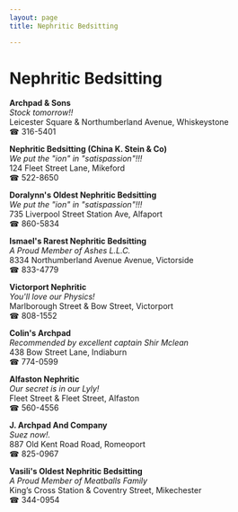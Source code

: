 ```yaml
---
layout: page 
title: Nephritic Bedsitting

---
```



# Nephritic Bedsitting


 **Archpad & Sons**  
_Stock tomorrow!!_  
Leicester Square & Northumberland Avenue, Whiskeystone  
☎ 316-5401

**Nephritic Bedsitting (China K. Stein & Co)**  
_We put the "ion" in "satispassion"!!!_  
124 Fleet Street Lane, Mikeford  
☎ 522-8650

**Doralynn's Oldest Nephritic Bedsitting**  
_We put the "ion" in "satispassion"!!!_  
735 Liverpool Street Station Ave, Alfaport  
☎ 860-5834

**Ismael's Rarest Nephritic Bedsitting**  
_A Proud Member of Ashes L.L.C._  
8334 Northumberland Avenue Avenue, Victorside  
☎ 833-4779

**Victorport Nephritic**  
_You'll love our Physics!_  
Marlborough Street & Bow Street, Victorport  
☎ 808-1552

**Colin's Archpad**  
_Recommended by excellent captain Shir Mclean_  
438 Bow Street Lane, Indiaburn  
☎ 774-0599

**Alfaston Nephritic**  
_Our secret is in our Lyly!_  
Fleet Street & Fleet Street, Alfaston  
☎ 560-4556

**J. Archpad And Company**  
_Suez now!._  
887 Old Kent Road Road, Romeoport  
☎ 825-0967

**Vasili's Oldest Nephritic Bedsitting**  
_A Proud Member of Meatballs Family_  
King’s Cross Station & Coventry Street, Mikechester  
☎ 344-0954

